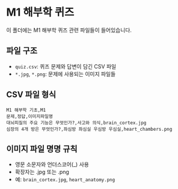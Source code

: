 # M1 해부학 퀴즈

이 폴더에는 M1 해부학 퀴즈 관련 파일들이 들어있습니다.

## 파일 구조
- `quiz.csv`: 퀴즈 문제와 답변이 담긴 CSV 파일
- `*.jpg`, `*.png`: 문제에 사용되는 이미지 파일들

## CSV 파일 형식
```
M1 해부학 기초,M1
문제,정답,이미지파일명
대뇌피질의 주요 기능은 무엇인가?,사고와 의식,brain_cortex.jpg
심장의 4개 방은 무엇인가?,좌심방 좌심실 우심방 우심실,heart_chambers.png
```

## 이미지 파일 명명 규칙
- 영문 소문자와 언더스코어(_) 사용
- 확장자는 .jpg 또는 .png
- 예: `brain_cortex.jpg`, `heart_anatomy.png`
